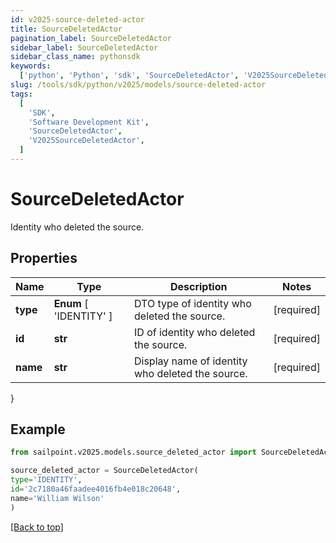 ```yaml
---
id: v2025-source-deleted-actor
title: SourceDeletedActor
pagination_label: SourceDeletedActor
sidebar_label: SourceDeletedActor
sidebar_class_name: pythonsdk
keywords:
  ['python', 'Python', 'sdk', 'SourceDeletedActor', 'V2025SourceDeletedActor']
slug: /tools/sdk/python/v2025/models/source-deleted-actor
tags:
  [
    'SDK',
    'Software Development Kit',
    'SourceDeletedActor',
    'V2025SourceDeletedActor',
  ]
---
```


# SourceDeletedActor

Identity who deleted the source.

## Properties

| Name | Type | Description | Notes |
| --- | --- | --- | --- |
| **type** | **Enum** [ 'IDENTITY' ] | DTO type of identity who deleted the source. | [required] |
| **id** | **str** | ID of identity who deleted the source. | [required] |
| **name** | **str** | Display name of identity who deleted the source. | [required] |

}

## Example

```python
from sailpoint.v2025.models.source_deleted_actor import SourceDeletedActor

source_deleted_actor = SourceDeletedActor(
type='IDENTITY',
id='2c7180a46faadee4016fb4e018c20648',
name='William Wilson'
)

```

[[Back to top]](#)
